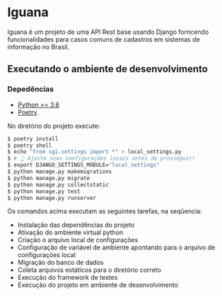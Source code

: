 # Iguana

Iguana é um projeto de uma API Rest base usando Django forncendo funcionalidades para casos comuns de cadastros em sistemas de informação no Brasil.

## Executando o ambiente de desenvolvimento

### Depedências
* [Python >= 3.6](https://www.python.org/)
* [Poetry](https://python-poetry.org/docs/#installation)

No diretório do projeto execute:
```sh
$ poetry install
$ poetry shell
$ echo "from sgi.settings import *" > local_settings.py
$ # 👆 Ajuste suas configurações locais antes de prosseguir!
$ export DJANGO_SETTINGS_MODULE="local_settings"
$ python manage.py makemigrations
$ python manage.py migrate
$ python manage.py collectstatic
$ python manage.py test
$ python manage.py runserver
```

Os comandos acima executam as seguintes tarefas, na seqûencia:
* Instalação das dependências do projeto
* Ativação do ambiente virtual python
* Criação o arquivo local de configurações
* Configuração de variável de ambiente apontando para o arquivo de configurações local
* Migração do banco de dados
* Coleta arquivos estáticos para o diretório correto
* Execução do framework de testes
* Execução do projeto em ambiente de desenvolvimento